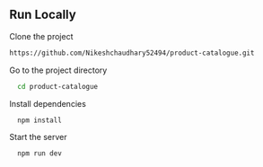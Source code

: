 
## Run Locally

Clone the project

```bash
https://github.com/Nikeshchaudhary52494/product-catalogue.git
```

Go to the project directory

```bash
  cd product-catalogue
```

Install dependencies

```bash
  npm install
```

Start the server

```bash
  npm run dev
```

